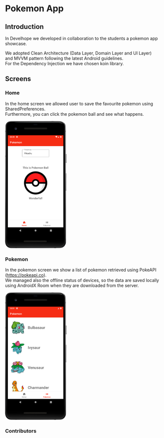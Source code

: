 # Pokemon App

## Introduction

In Develhope we developed in collaboration to the students a pokemon app showcase.

We adopted Clean Architecture (Data Layer, Domain Layer and UI Layer) and MVVM pattern following the latest Android guidelines.  
For the Dependency Injection we have chosen koin library.

## Screens

### Home

In the home screen we allowed user to save the favourite pokemon using SharedPreferences.  
Furthermore, you can click the pokemon ball and see what happens.

<img src="resources/home.png" width="200">

### Pokemon

In the pokemon screen we show a list of pokemon retrieved using PokeAPI (https://pokeapi.co).  
We managed also the offline status of devices, so the data are saved locally using AndroidX Room when they are downloaded from the server. 

<img src="resources/pokemon.png" width="200">

### Contributors

<!-- ALL-CONTRIBUTORS-LIST:START - Do not remove or modify this section -->
<!-- prettier-ignore-start -->
<!-- markdownlint-disable -->

<!-- markdownlint-restore -->
<!-- prettier-ignore-end -->

<!-- ALL-CONTRIBUTORS-LIST:END --

